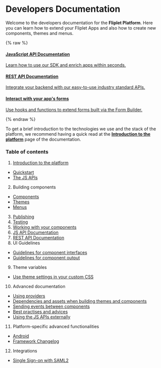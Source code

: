 # Developers Documentation

Welcome to the developers documentation for the **Fliplet Platform**. Here you can learn how to extend your Fliplet Apps and also how to create new components, themes and menus.

{% raw %}
<section class="blocks">
  <a href="/API-Documentation.html">
    <div>
      <h4>JavaScript API Documentation</h4>
      <p>Learn how to use our SDK and enrich apps within seconds.</p>
    </div>
  </a>
  <a href="/REST-API-Documentation.html">
    <div>
      <h4>REST API Documentation</h4>
      <p>Integrate your backend with our easy-to-use industry standard APIs.</p>
    </div>
  </a>
  <a href="/API/components/form-builder.html">
    <div>
      <h4>Interact with your app's forms</h4>
      <p>Use hooks and functions to extend forms built via the Form Builder.</p>
    </div>
  </a>
</section>
{% endraw %}

To get a brief introduction to the technologies we use and the stack of the platform, we recommend having a quick read at the **[Introduction to the platform](Introduction.md)** page of the documentation.

### Table of contents

1. [Introduction to the platform](Introduction.md)
  - [Quickstart](Quickstart.md)
  - [The JS APIs](JS-APIs.md)
2. Building components
  - [Components](Building-components.md)
  - [Themes](Building-themes.md)
  - [Menus](Building-menus.md)
3. [Publishing](Publishing.md)
4. [Testing](Testing-components.md)
5. [Working with your components](Cloning-widgets.md)
6. [JS API Documentation](API-Documentation.md)
7. [REST API Documentation](REST-API-Documentation.md)
8. UI Guidelines
  - [Guidelines for component interfaces](UI-guidelines-interface.md)
  - [Guidelines for component output](UI-guidelines-build.md)
9. Theme variables
  - [Use theme settings in your custom CSS](Theme-Settings-In-CSS.md)
10. Advanced documentation
  - [Using providers](components/Using-Providers.md)
  - [Dependencies and assets when building themes and components](Dependencies-and-assets.md)
  - [Sending events between components](Event-emitter.md)
  - [Best practises and advices](Best-practises.md)
  - [Using the JS APIs externally](Fliplet-SDK.md)
11. Platform-specific advanced functionalities
  - [Android](Platform-Android.md)
  - [Framework Changelog](Native-framework-changelog.md)
12. Integrations
  - [Single Sign-on with SAML2](API/integrations/sso-saml2.md)
